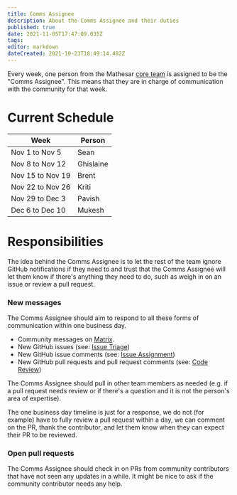 ```yaml
---
title: Comms Assignee
description: About the Comms Assignee and their duties
published: true
date: 2021-11-05T17:47:09.035Z
tags: 
editor: markdown
dateCreated: 2021-10-23T18:49:14.482Z
---
```


Every week, one person from the Mathesar [core team](/team) is assigned to be the "Comms Assignee". This means that they are in charge of communication with the community for that week.

# Current Schedule

| Week | Person |
|-|-|
| Nov 1 to Nov 5 | Sean |
| Nov 8 to Nov 12 | Ghislaine |
| Nov 15 to Nov 19 | Brent |
| Nov 22 to Nov 26 | Kriti |
| Nov 29 to Dec 3 | Pavish |
| Dec 6 to Dec 10 | Mukesh |

# Responsibilities

The idea behind the Comms Assignee is to let the rest of the team ignore GitHub notifications if they need to and trust that the Comms Assignee will let them know if there's anything they need to do, such as weigh in on an issue or review a pull request.

### New messages
The Comms Assignee should aim to respond to all these forms of communication within one business day.

- Community messages on [Matrix](/community).
- New GitHub issues (see: [Issue Triage](/team/guide/issue-triage))
- New GitHub issue comments (see: [Issue Assignment](/team/guide/issue-assignment))
- New GitHub pull requests and pull request comments (see: [Code Review](/engineering/code-review))

The Comms Assignee should pull in other team members as needed (e.g. if a pull request needs review or if there's a question and it is not the person's area of expertise).

The one business day timeline is just for a response, we do not (for example) have to fully review a pull request within a day, we can comment on the PR, thank the contributor, and let them know when they can expect their PR to be reviewed.

### Open pull requests

The Comms Assignee should check in on PRs from community contributors that have not seen any updates in a while. It might be nice to ask if the community contributor needs any help.